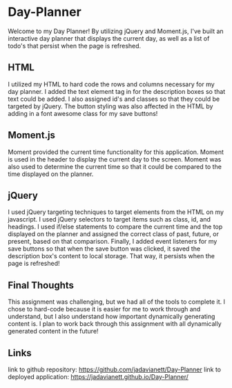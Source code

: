 # Day-Planner

Welcome to my Day Planner! By utilizing jQuery and Moment.js, I've built an interactive day planner that displays the current day, as well as a list of todo's that persist when the page is refreshed. 

## HTML 
I utilized my HTML to hard code the rows and columns necessary for my day planner. I added the text element tag in for the description boxes so that text could be added. I also assigned id's and classes so that they could be targeted by jQuery. The button styling was also affected in the HTML by adding in a font awesome class for my save buttons! 


## Moment.js
Moment provided the current time functionality for this application. Moment is used in the header to display the current day to the screen. Moment was also used to determine the current time so that it could be compared to the time displayed on the planner. 

## jQuery
I used jQuery targeting techniques to target elements from the HTML on my javascript. I used jQuery selectors to target items such as class, id, and headings. I used if/else statements to compare the current time and the top displayed on the planner and assigned the correct class of past, future, or present, based on that comparison. Finally, I added event listeners for my save buttons so that when the save button was clicked, it saved the description box's content to local storage. That way, it persists when the page is refreshed! 

## Final Thoughts
This assignment was challenging, but we had all of the tools to complete it. I chose to hard-code because it is easier for me to work through and understand, but I also understand how important dynamically generating content is. I plan to work back through this assignment with all dynamically generated content in the future! 

## Links 
link to github repository: https://github.com/jadavianett/Day-Planner 
link to deployed application: https://jadavianett.github.io/Day-Planner/



